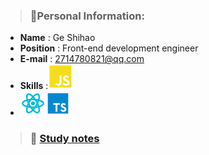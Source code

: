 > ### :page_with_curl:Personal Information:

- **Name** : Ge Shihao
- **Position** : Front-end development engineer
- **E-mail** : 2714780821@qq.com
- **Skills** :<img src="./images/js.svg"/>
- <img src="./images/react.svg"/><img src="./images/ts.svg"/>

> ### :book: [Study notes](https://github.com/randomtc/study-notes)
